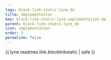 ```yaml
---
tags: block-link-static-lyne_de
title: Implementation
key: block-link-static-lyne-implementation_de
parent: block-link-static-lyne_de
icon: implementation
order: 3
permalink: false  
---
```

{{ lyne.readmes.link.blocklinkstatic | safe }}


